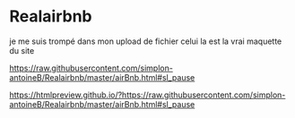 # Realairbnb
je me suis trompé dans mon upload de fichier celui la est la vrai maquette du site

https://raw.githubusercontent.com/simplon-antoineB/Realairbnb/master/airBnb.html#sl_pause

https://htmlpreview.github.io/?https://raw.githubusercontent.com/simplon-antoineB/Realairbnb/master/airBnb.html#sl_pause

